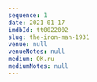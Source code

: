 ```yaml
---
sequence: 1
date: 2021-01-17
imdbId: tt0022002
slug: the-iron-man-1931
venue: null
venueNotes: null
medium: OK.ru
mediumNotes: null
---
```


